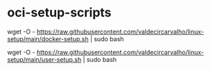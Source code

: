 # oci-setup-scripts

wget -O - https://raw.githubusercontent.com/valdecircarvalho/linux-setup/main/docker-setup.sh | sudo bash

wget -O - https://raw.githubusercontent.com/valdecircarvalho/linux-setup/main/user-setup.sh | sudo bash
